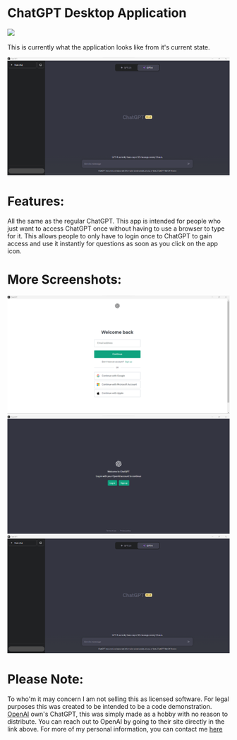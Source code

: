 # ChatGPT Desktop Application
<img src="ChatGPT Logo.ico">

This is currently what the application looks like from it's current state.

<img src="ChatGPT Desktop Application Main Page Image.png">

# Features:
All the same as the regular ChatGPT. This app is intended for people who just want to access ChatGPT once without having to use a browser to type for it. This allows people to only have to login once to ChatGPT to gain access and use it instantly for questions as soon as you click on the app icon. 
# More Screenshots:
<img src="ChatGPT Desktop Application Sign In Image .png">
<img src="ChatGPT Desktop Application Login Image .png">
<img src="ChatGPT Desktop Application Main Page Image.png">

# Please Note:
To who'm it may concern I am not selling this as licensed software. 
For legal purposes this was created to be intended to be a code demonstration. <a href="https://openai.com/">OpenAI</a> own's ChatGPT, this was simply made as a hobby with no reason to distribute. You can reach out to OpenAI by going to their site directly in the link above. For more of my personal information, you can contact me <a href="https://lukerimmington.com">here</a>
